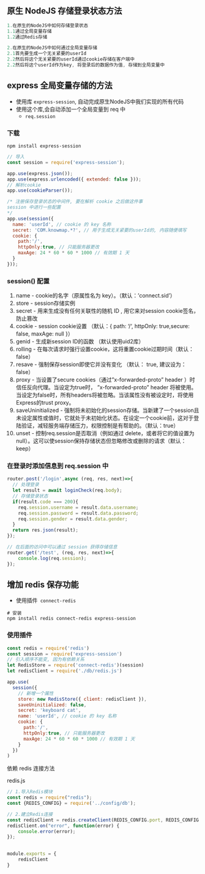 ## 原生 NodeJS 存储登录状态方法

```js
1.在原生的NodeJS中如何存储登录状态
1.1通过全局变量存储
1.2通过Redis存储

2.在原生的NodeJS中如何通过全局变量存储
2.1首先要生成一个无关紧要的userId
2.2然后将这个无关紧要的userId通过cookie存储在客户端中
2.2然后将这个userId作为key, 将登录后的数据作为值, 存储到全局变量中
```



## express 全局变量存储的方法

- 使用库  `express-session`, 自动完成原生NodeJS中我们实现的所有代码
- 使用这个库,会自动添加一个全局变量到 req 中
  - `req.session`

### 下载

`npm install express-session`

```js
// 导入
const session = require('express-session');

app.use(express.json());
app.use(express.urlencoded({ extended: false }));
// 解析cookie
app.use(cookieParser());

/* 注册保存登录状态的中间件, 要在解析 cookie 之后做这件事
session 中进行一些配置
*/
app.use(session({
  name: 'userId', // cookie 的 key 名称
  secret: 'COM.knowmap.*?', // 用于生成无关紧要的userId的, 内容随便填写
  cookie: { 
    path:'/', 
    httpOnly:true, // 只能服务器更改
    maxAge: 24 * 60 * 60 * 1000 // 有效期 1 天
  }
}));

```



### session() 配置

1. name - cookie的名字（原属性名为 key）。（默认：’connect.sid’）
2. store - session存储实例
3. secret - 用来生成没有任何关联性的随机 ID , 用它来对session cookie签名，防止篡改
4. cookie - session cookie设置 （默认：{ path: ‘/‘, httpOnly: true,secure: false, maxAge: null }）
5. genid - 生成新session ID的函数 （默认使用uid2库）
6. rolling - 在每次请求时强行设置cookie，这将重置cookie过期时间（默认：false）
7. resave - 强制保存session即使它并没有变化 （默认： true, 建议设为：false）
8. proxy - 当设置了secure cookies（通过”x-forwarded-proto” header ）时信任反向代理。当设定为true时，
”x-forwarded-proto” header 将被使用。当设定为false时，所有headers将被忽略。当该属性没有被设定时，将使用Express的trust proxy。
9. saveUninitialized - 强制将未初始化的session存储。当新建了一个session且未设定属性或值时，它就处于未初始化状态。在设定一个cookie前，这对于登陆验证，减轻服务端存储压力，权限控制是有帮助的。（默认：true）
10. unset - 控制req.session是否取消（例如通过 delete，或者将它的值设置为null）。这可以使session保持存储状态但忽略修改或删除的请求（默认：keep）

### 在登录时添加信息到 req.session 中

```js
router.post('/login',async (req, res, next)=>{
  // 处理登录
  let result = await loginCheck(req.body);
  // 存储登录状态
  if(result.code === 200){
    req.session.username = result.data.username;
    req.session.password = result.data.password;
    req.session.gender = result.data.gender;
  }
  return res.json(result);
});

// 在后面的访问中可以通过 session 获得存储信息
router.get('/test', (req, res, next)=>{
    console.log(req.session);
});
```



## 增加 redis 保存功能

- 使用插件` connect-redis`

```shell
# 安装
npm install redis connect-redis express-session
```



### 使用插件

```js
const redis = require('redis')
const session = require('express-session')
// 引入顺序不能变, 因为有依赖关系
let RedisStore = require('connect-redis')(session)
let redisClient = require('./db/redis.js')

app.use(
  session({
    // 新增一个属性
    store: new RedisStore({ client: redisClient }),
    saveUninitialized: false,
    secret: 'keyboard cat',
    name: 'userId', // cookie 的 key 名称
    cookie: { 
      path:'/', 
      httpOnly:true, // 只能服务器更改
      maxAge: 24 * 60 * 60 * 1000 // 有效期 1 天
    }
  })
)
```

依赖 redis 连接方法

redis.js

```js
// 1.导入Redis模块
const redis = require("redis");
const {REDIS_CONFIG} = require('../config/db');

// 2.建立Redis连接
const redisClient = redis.createClient(REDIS_CONFIG.port, REDIS_CONFIG.host);
redisClient.on("error", function(error) {
    console.error(error);
});
 

module.exports = {
    redisClient
}

```

